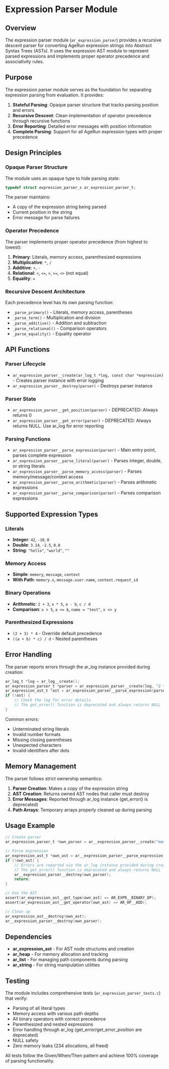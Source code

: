 # Expression Parser Module

## Overview

The expression parser module (`ar_expression_parser`) provides a recursive descent parser for converting AgeRun expression strings into Abstract Syntax Trees (ASTs). It uses the expression AST module to represent parsed expressions and implements proper operator precedence and associativity rules.

## Purpose

The expression parser module serves as the foundation for separating expression parsing from evaluation. It provides:

1. **Stateful Parsing**: Opaque parser structure that tracks parsing position and errors
2. **Recursive Descent**: Clean implementation of operator precedence through recursive functions
3. **Error Reporting**: Detailed error messages with position information
4. **Complete Parsing**: Support for all AgeRun expression types with proper precedence

## Design Principles

### Opaque Parser Structure

The module uses an opaque type to hide parsing state:

```c
typedef struct expression_parser_s ar_expression_parser_t;
```

The parser maintains:
- A copy of the expression string being parsed
- Current position in the string
- Error message for parse failures

### Operator Precedence

The parser implements proper operator precedence (from highest to lowest):

1. **Primary**: Literals, memory access, parenthesized expressions
2. **Multiplicative**: `*`, `/`
3. **Additive**: `+`, `-`
4. **Relational**: `<`, `<=`, `>`, `>=`, `<>` (not equal)
5. **Equality**: `=`

### Recursive Descent Architecture

Each precedence level has its own parsing function:
- `_parse_primary()` - Literals, memory access, parentheses
- `_parse_term()` - Multiplication and division
- `_parse_additive()` - Addition and subtraction
- `_parse_relational()` - Comparison operators
- `_parse_equality()` - Equality operator

## API Functions

### Parser Lifecycle

- `ar_expression_parser__create(ar_log_t *log, const char *expression)` - Creates parser instance with error logging
- `ar_expression_parser__destroy(parser)` - Destroys parser instance

### Parser State

- `ar_expression_parser__get_position(parser)` - DEPRECATED: Always returns 0
- `ar_expression_parser__get_error(parser)` - DEPRECATED: Always returns NULL. Use ar_log for error reporting

### Parsing Functions

- `ar_expression_parser__parse_expression(parser)` - Main entry point, parses complete expression
- `ar_expression_parser__parse_literal(parser)` - Parses integer, double, or string literals
- `ar_expression_parser__parse_memory_access(parser)` - Parses memory/message/context access
- `ar_expression_parser__parse_arithmetic(parser)` - Parses arithmetic expressions
- `ar_expression_parser__parse_comparison(parser)` - Parses comparison expressions

## Supported Expression Types

### Literals

- **Integer**: `42`, `-10`, `0`
- **Double**: `3.14`, `-2.5`, `0.0`
- **String**: `"hello"`, `"world"`, `""`

### Memory Access

- **Simple**: `memory`, `message`, `context`
- **With Path**: `memory.x`, `message.user.name`, `context.request_id`

### Binary Operations

- **Arithmetic**: `2 + 3`, `x * 5`, `a - b`, `c / d`
- **Comparison**: `x > 5`, `a <= b`, `name = "test"`, `x <> y`

### Parenthesized Expressions

- `(2 + 3) * 4` - Override default precedence
- `((a + b) * c) / d` - Nested parentheses

## Error Handling

The parser reports errors through the ar_log instance provided during creation:

```c
ar_log_t *log = ar_log__create();
ar_expression_parser_t *parser = ar_expression_parser__create(log, "2 + + 3");
ar_expression_ast_t *ast = ar_expression_parser__parse_expression(parser);
if (!ast) {
    // Check the log for error details
    // The get_error() function is deprecated and always returns NULL
}
```

Common errors:
- Unterminated string literals
- Invalid number formats
- Missing closing parentheses
- Unexpected characters
- Invalid identifiers after dots

## Memory Management

The parser follows strict ownership semantics:

1. **Parser Creation**: Makes a copy of the expression string
2. **AST Creation**: Returns owned AST nodes that caller must destroy
3. **Error Messages**: Reported through ar_log instance (get_error() is deprecated)
4. **Path Arrays**: Temporary arrays properly cleaned up during parsing

## Usage Example

```c
// Create parser
ar_expression_parser_t *own_parser = ar__expression_parser__create("memory.x + 5");

// Parse expression
ar_expression_ast_t *own_ast = ar__expression_parser__parse_expression(own_parser);
if (!own_ast) {
    // Errors are reported via the ar_log instance provided during creation
    // The get_error() function is deprecated and always returns NULL
    ar__expression_parser__destroy(own_parser);
    return;
}

// Use the AST
assert(ar_expression_ast__get_type(own_ast) == AR_EXPR__BINARY_OP);
assert(ar_expression_ast__get_operator(own_ast) == AR_OP__ADD);

// Clean up
ar_expression_ast__destroy(own_ast);
ar__expression_parser__destroy(own_parser);
```

## Dependencies

- **ar_expression_ast** - For AST node structures and creation
- **ar_heap** - For memory allocation and tracking
- **ar_list** - For managing path components during parsing
- **ar_string** - For string manipulation utilities

## Testing

The module includes comprehensive tests (`ar_expression_parser_tests.c`) that verify:

- Parsing of all literal types
- Memory access with various path depths
- All binary operators with correct precedence
- Parenthesized and nested expressions
- Error handling through ar_log (get_error/get_error_position are deprecated)
- NULL safety
- Zero memory leaks (234 allocations, all freed)

All tests follow the Given/When/Then pattern and achieve 100% coverage of parsing functionality.